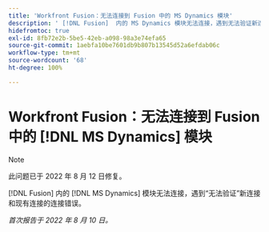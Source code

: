 ```yaml
---
title: 'Workfront Fusion：无法连接到 Fusion 中的 MS Dynamics 模块'
description: ' [!DNL Fusion]  内的 MS Dynamics 模块无法连接，遇到无法验证新连接和现有连接的连接错误。'
hidefromtoc: true
exl-id: 8fb72e2b-5be5-42eb-a098-98a3e74efa65
source-git-commit: 1aebfa10be7601db9b807b13545d52a6efdab06c
workflow-type: tm+mt
source-wordcount: '68'
ht-degree: 100%

---
```


# Workfront Fusion：无法连接到 Fusion 中的 [!DNL MS Dynamics] 模块

>[!NOTE]
>
> 此问题已于 2022 年 8 月 12 日修复。

[!DNL Fusion] 内的 [!DNL MS Dynamics] 模块无法连接，遇到“无法验证”新连接和现有连接的连接错误。

_首次报告于 2022 年 8 月 10 日。_
